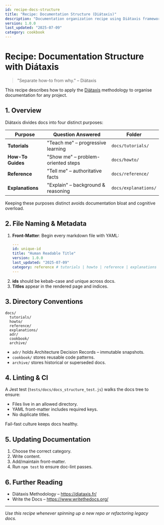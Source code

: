```yaml
---
id: recipe-docs-structure
title: "Recipe: Documentation Structure (Diátaxis)"
description: "Documentation organization recipe using Diátaxis framework with tutorials, how-to guides, reference, and explanation categories"
version: 1.0.0
last_updated: "2025-07-09"
category: cookbook
---
```


# Recipe: Documentation Structure with Diátaxis

> "Separate how-to from why." – Diátaxis

This recipe describes how to apply the [Diátaxis](https://diataxis.fr/) methodology to organise documentation for any project.

## 1. Overview

Diátaxis divides docs into four distinct purposes:

| Purpose | Question Answered | Folder |
|---------|------------------|--------|
| **Tutorials** | "Teach me" – progressive learning | `docs/tutorials/` |
| **How-To Guides** | "Show me" – problem-oriented steps | `docs/howto/` |
| **Reference** | "Tell me" – authoritative facts | `docs/reference/` |
| **Explanations** | "Explain" – background & reasoning | `docs/explanations/` |

Keeping these purposes distinct avoids documentation bloat and cognitive overload.

## 2. File Naming & Metadata

1. **Front-Matter**: Begin every markdown file with YAML:
   ```yaml
   ---
   id: unique-id
   title: "Human Readable Title"
   version: 1.0.0
   last_updated: "2025-07-09"
   category: reference # tutorials | howto | reference | explanations | cookbook | adr | archive
   ---
   ```
2. **ids** should be kebab-case and unique across docs.
3. **Titles** appear in the rendered page and indices.

## 3. Directory Conventions

```
docs/
  tutorials/
  howto/
  reference/
  explanations/
  adr/
  cookbook/
  archive/
```

* `adr/` holds Architecture Decision Records – immutable snapshots.
* `cookbook/` stores reusable code patterns.
* `archive/` stores historical or superseded docs.

## 4. Linting & CI

A Jest test (`tests/docs/docs_structure_test.js`) walks the docs tree to ensure:
* Files live in an allowed directory.
* YAML front-matter includes required keys.
* No duplicate titles.

Fail-fast culture keeps docs healthy.

## 5. Updating Documentation

1. Choose the correct category.
2. Write content.
3. Add/maintain front-matter.
4. Run `npm test` to ensure doc-lint passes.

## 6. Further Reading

* Diátaxis Methodology – https://diataxis.fr/
* Write the Docs – https://www.writethedocs.org/

---
*Use this recipe whenever spinning up a new repo or refactoring legacy docs.* 